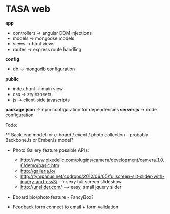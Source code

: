 TASA web
=======

**app**

* controllers   -> angular DOM injections
* models        -> mongoose models
* views         -> html views
* routes        -> express route handling
 
**config**

* db            -> mongodb configuration
 
**public**

* index.html    -> main view
* css           -> stylesheets
* js            -> client-side javascripts
 
**package.json**      -> npm configuration for dependencies
**server.js**         -> node configuration


Todo:

** Back-end model for e-board / event / photo collection - probably BackboneJs or EmberJs model?
* Photo Gallery feature
  possible APIs:
  - http://www.pixedelic.com/plugins/camera/development/camera_1.0.6/demo/basic.htm
  - http://galleria.io/
  - http://tympanus.net/codrops/2012/06/05/fullscreen-slit-slider-with-jquery-and-css3/ --> sexy full screen slideshow
  - http://unslider.com/ --> easy, small jquery slider


* Eboard bio/photo feature - FancyBox?
* Feedback form connect to email + form validation
